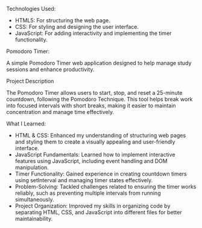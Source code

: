 Technologies Used:

- HTML5: For structuring the web page.
- CSS: For styling and designing the user interface.
- JavaScript: For adding interactivity and implementing the timer functionality.

Pomodoro Timer:

A simple Pomodoro Timer web application designed to help manage study sessions and enhance productivity.

Project Description

The Pomodoro Timer allows users to start, stop, and reset a 25-minute countdown, following the Pomodoro Technique. This tool helps break work into focused intervals with short breaks, making it easier to maintain concentration and manage time effectively.

What I Learned:

- HTML & CSS: Enhanced my understanding of structuring web pages and styling them to create a visually appealing and user-friendly interface.
- JavaScript Fundamentals: Learned how to implement interactive features using JavaScript, including event handling and DOM manipulation.
- Timer Functionality: Gained experience in creating countdown timers using setInterval and managing timer states effectively.
- Problem-Solving: Tackled challenges related to ensuring the timer works reliably, such as preventing multiple intervals from running simultaneously.
- Project Organization: Improved my skills in organizing code by separating HTML, CSS, and JavaScript into different files for better maintainability.
